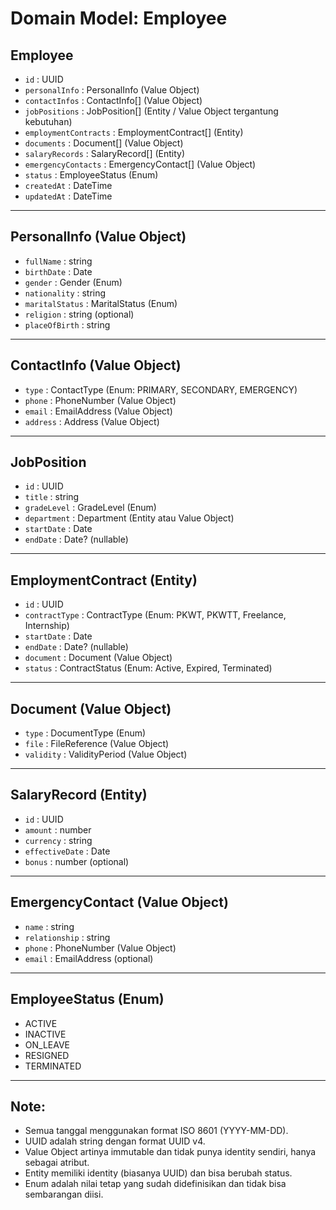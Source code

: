 # Domain Model: Employee

## Employee
- `id` : UUID
- `personalInfo` : PersonalInfo (Value Object)
- `contactInfos` : ContactInfo[] (Value Object)
- `jobPositions` : JobPosition[] (Entity / Value Object tergantung kebutuhan)
- `employmentContracts` : EmploymentContract[] (Entity)
- `documents` : Document[] (Value Object)
- `salaryRecords` : SalaryRecord[] (Entity)
- `emergencyContacts` : EmergencyContact[] (Value Object)
- `status` : EmployeeStatus (Enum)
- `createdAt` : DateTime
- `updatedAt` : DateTime

---

## PersonalInfo (Value Object)
- `fullName` : string
- `birthDate` : Date
- `gender` : Gender (Enum)
- `nationality` : string
- `maritalStatus` : MaritalStatus (Enum)
- `religion` : string (optional)
- `placeOfBirth` : string

---

## ContactInfo (Value Object)
- `type` : ContactType (Enum: PRIMARY, SECONDARY, EMERGENCY)
- `phone` : PhoneNumber (Value Object)
- `email` : EmailAddress (Value Object)
- `address` : Address (Value Object)

---

## JobPosition
- `id` : UUID
- `title` : string
- `gradeLevel` : GradeLevel (Enum)
- `department` : Department (Entity atau Value Object)
- `startDate` : Date
- `endDate` : Date? (nullable)

---

## EmploymentContract (Entity)
- `id` : UUID
- `contractType` : ContractType (Enum: PKWT, PKWTT, Freelance, Internship)
- `startDate` : Date
- `endDate` : Date? (nullable)
- `document` : Document (Value Object)
- `status` : ContractStatus (Enum: Active, Expired, Terminated)

---

## Document (Value Object)
- `type` : DocumentType (Enum)
- `file` : FileReference (Value Object)
- `validity` : ValidityPeriod (Value Object)

---

## SalaryRecord (Entity)
- `id` : UUID
- `amount` : number
- `currency` : string
- `effectiveDate` : Date
- `bonus` : number (optional)

---

## EmergencyContact (Value Object)
- `name` : string
- `relationship` : string
- `phone` : PhoneNumber (Value Object)
- `email` : EmailAddress (optional)

---

## EmployeeStatus (Enum)
- ACTIVE
- INACTIVE
- ON_LEAVE
- RESIGNED
- TERMINATED

---

## Note:
- Semua tanggal menggunakan format ISO 8601 (YYYY-MM-DD).
- UUID adalah string dengan format UUID v4.
- Value Object artinya immutable dan tidak punya identity sendiri, hanya sebagai atribut.
- Entity memiliki identity (biasanya UUID) dan bisa berubah status.
- Enum adalah nilai tetap yang sudah didefinisikan dan tidak bisa sembarangan diisi.  
